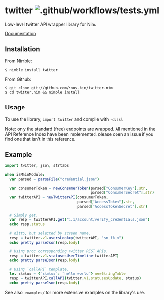 # twitter ![.github/workflows/tests.yml](https://github.com/snus-kin/twitter.nim/workflows/.github/workflows/tests.yml/badge.svg?branch=master)

Low-level twitter API wrapper library for Nim.

[Documentation](https://snus-kin.github.io/twitter.nim/twitter.html)

## Installation

From Nimble:

```console
$ nimble install twitter
```

From Github:

```console
$ git clone git://github.com/snus-kin/twitter.nim
$ cd twitter.nim && nimble install
```

## Usage

To use the library, `import twitter` and compile with `-d:ssl`

Note: only the standard (free) endpoints are wrapped. All mentioned in the
[API Reference Index](https://developer.twitter.com/en/docs/api-reference-index)
have been implemented, please open an issue if you find one that isn't in this
reference.

## Example

```nim
import twitter, json, strtabs

when isMainModule:
  var parsed = parseFile("credential.json")

  var consumerToken = newConsumerToken(parsed["ConsumerKey"].str,
                                       parsed["ConsumerSecret"].str)
  var twitterAPI = newTwitterAPI(consumerToken,
                                 parsed["AccessToken"].str,
                                 parsed["AccessTokenSecret"].str)

  # Simply get.
  var resp = twitterAPI.get("1.1/account/verify_credentials.json")
  echo resp.status

  # ditto, but selected by screen name.
  resp = twitter.v1.usersLookup(twitterAPI, "sn_fk_n")
  echo pretty parseJson(resp.body)

  # Using proc corresponding twitter REST APIs.
  resp = twitter.v1.statusesUserTimeline(twitterAPI)
  echo pretty parseJson(resp.body)

  # Using `callAPI` template.
  let status = {"status": "hello world"}.newStringTable
  resp = twitterAPI.callAPI(twitter.v1.statusesUpdate, status)
  echo pretty parseJson(resp.body)
```

See also: `examples/` for more extensive examples on the library's use.

